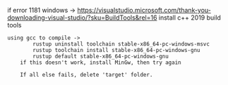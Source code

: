 if error 1181
	windows -> 	https://visualstudio.microsoft.com/thank-you-downloading-visual-studio/?sku=BuildTools&rel=16
			install c++ 2019 build tools
	
	using gcc to compile -> 
			rustup uninstall toolchain stable-x86_64-pc-windows-msvc
			rustup toolchain install stable-x86_64-pc-windows-gnu
			rustup default stable-x86_64-pc-windows-gnu
		if this doesn't work, install MinGw, then try again				
        
        If all else fails, delete 'target' folder.